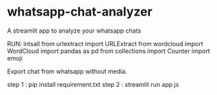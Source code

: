 # whatsapp-chat-analyzer
A streamlit app to analyze your whatsapp chats

RUN:
intsall
from urlextract import URLExtract
from wordcloud import WordCloud
import pandas as pd
from collections import Counter
import emoji

Export chat from whatsapp without media.

step 1 : pip install requirement.txt
step 2 : streamlit run app.js




